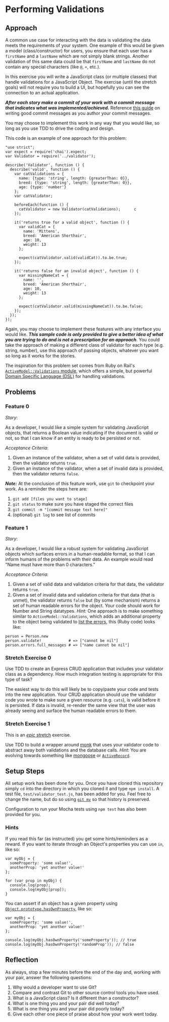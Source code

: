 # Performing Validations

## Approach

A common use case for interacting with the data is validating the data meets the requirements of your system. One example of this would be given a model (class/constructor) for users, you ensure that each user has a `firstName` and a `lastName` which are not simply blank strings. Another validation of this same data could be that `firstName` and `lastName` do not contain any special characters (like `@`, `+`, etc.).

In this exercise you will write a JavaScript class (or multiple classes) that handle validations for a JavaScript Object. The exercise (until the stretch goals) will not require you to build a UI, but hopefully you can see the connection to an actual application.

***After each story make a commit of your work with a commit message that indicates what was implemented/achieved.*** Reference [this guide](https://github.com/erlang/otp/wiki/Writing-good-commit-messages) on writing good commit messages as you author your commit messages.

You may choose to implement this work in any way that you would like, so long as you use TDD to drive the coding and design.

This code is an example of one approach for this problem:

```
"use strict";
var expect = require('chai').expect;
var Validator = require('../validator');

describe('Validator', function () {
  describe('valid', function () {
    var catValidations = {
      name: {type: 'string', length: {greaterThan: 0}},
      breed: {type: 'string', length: {greaterThan: 0}},
      age: {type: 'number'}
    };
    var catValidator;

    beforeEach(function () {
      catValidator = new Validator(catValidations);      c
    });

    it('returns true for a valid object', function () {
      var validCat = {
        name: 'Mittens',
        breed: 'American Shorthair',
        age: 10,
        weight: 13
      };

      expect(catValidator.valid(validCat)).to.be.true;
    });

    it('returns false for an invalid object', function () {
      var missingNameCat = {
        name: '',
        breed: 'American Shorthair',
        age: 10,
        weight: 13
      };

      expect(catValidator.valid(missingNameCat)).to.be.false;
    });
  });
});
```

Again, you may choose to implement these features with any interface you would like. ***This sample code is only provided to give a better idea of what you are trying to do and is not a prescription for an approach***. You could take the approach of making a different class of validator for each type (e.g. string, number), use this approach of passing objects, whatever you want so long as it works for the stories.

The inspiration for this problem set comes from Ruby on Rail's [`ActiveModel::Validations` module](http://api.rubyonrails.org/classes/ActiveModel/Validations.html), which offers a simple, but powerful [Domain Specific Language (DSL)](https://en.wikipedia.org/wiki/Domain-specific_language) for handling validations.

## Problems

### Feature 0

_Story_:

As a developer, I would like a simple system for validating JavaScript objects, that returns a Boolean value indicating if the document is valid or not, so that I can know if an entity is ready to be persisted or not.

_Acceptance Criteria_:

1. Given an instance of the validator, when a set of valid data is provided, then the validator returns `true`.
1. Given an instance of the validator, when a set of invalid data is provided, then the validator returns `false`.

***Note:*** At the conclusion of this feature work, use `git` to checkpoint your work. As a reminder the steps here are:
  1. `git add [files you want to stage]`
  1. `git status` to make sure you have staged the correct files
  1. `git commit -m "[commit message text here]"`
  1. (optional) `git log` to see list of commits

### Feature 1

_Story_:

As a developer, I would like a robust system for validating JavaScript objects which surfaces errors in a human-readable format, so that I can inform humans of the problems with their data. An example would read "Name must have more than 0 characters."

_Acceptance Criteria_:

1. Given a set of valid data and validation criteria for that data, the validator returns `true`.
1. Given a set of invalid data and validation criteria for that data (that is unmet), the validator returns `false` but (by some mechanism) returns a set of human readable errors for the object. Your code should work for Number and String datatypes. _Hint:_ One approach is to make something similar to `ActiveModel::Validations`, which adds an additional property to the object being validated to [list the errors](http://api.rubyonrails.org/classes/ActiveModel/Errors.html), this (Ruby code) looks like:

  ```
  person = Person.new
  person.validate!            # => ["cannot be nil"]
  person.errors.full_messages # => ["name cannot be nil"]
  ```

### Stretch Exercise 0

Use TDD to create an Express CRUD application that includes your validator class as a dependency. How much integration testing is appropriate for this type of task?

The easiest way to do this will likely be to copy/paste your code and tests into the new application. Your CRUD application should use the validator code you wrote to make sure a given resource (e.g. `cats`), is valid before it is persisted. If data is invalid, re-render the same view that the user was already seeing and surface the human readable errors to them.

### Stretch Exercise 1

This is an [*epic* stretch](http://imgur.com/P0P6g20) exercise.

Use TDD to build a wrapper around [monk](https://github.com/Automattic/monk) that uses your validator code to abstract away both validations and the database calls. _Hint_: You are evolving towards something like [mongoose](http://mongoosejs.com/) or [`ActiveRecord`](http://guides.rubyonrails.org/active_record_basics.html).

## Setup Steps

All setup work has been done for you. Once you have cloned this repository simply `cd` into the directory in which you cloned it and type `npm install`. A test file, `test/validator_test.js`, has been added for you. Feel free to change the name, but do so using [`git mv`](https://git-scm.com/docs/git-mv) so that history is preserved.

Configuration to run your Mocha tests using `npm test` has also been provided for you.

### Hints

If you read this far (as instructed) you get some hints/reminders as a reward. If you want to iterate through an Object's properties you can use `in`, like so:

```
var myObj = {
  someProperty: 'some value!',
  anotherProp: 'yet another value!'
};

for (var prop in myObj) {
  console.log(prop);
  console.log(myObj[prop]);
}
```

You can assert if an object has a given property using [`Object.prototype.hasOwnProperty`](https://developer.mozilla.org/en-US/docs/Web/JavaScript/Reference/Global_Objects/Object/hasOwnProperty), like so:

```
var myObj = {
  someProperty: 'some value!',
  anotherProp: 'yet another value!'
};

console.log(myObj.hasOwnProperty('someProperty')); // true
console.log(myObj.hasOwnProperty('randomProp')); // false
```

## Reflection

As always, stop a few minutes before the end of the day and, working with your pair, answer the following questions:

1. Why would a developer want to use Git?
1. Compare and contrast Git to other source control tools you have used.
1. What is a JavaScript class? Is it different than a constructor?
1. What is one thing you and your pair did well today?
1. What is one thing you and your pair did poorly today?
1. Give each other one piece of praise about how your work went today.
